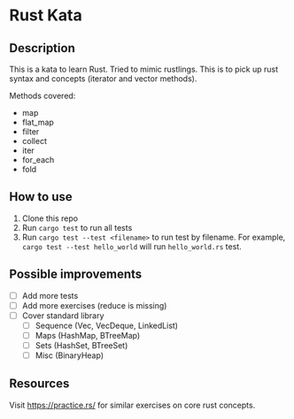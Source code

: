 # Rust Kata

## Description

This is a kata to learn Rust. Tried to mimic rustlings.
This is to pick up rust syntax and concepts (iterator and vector methods).

Methods covered:

- map
- flat_map
- filter
- collect
- iter
- for_each
- fold

## How to use

1. Clone this repo
2. Run `cargo test` to run all tests
3. Run `cargo test --test <filename>` to run test by filename. For example, `cargo test --test hello_world` will run `hello_world.rs` test.

## Possible improvements

- [ ] Add more tests
- [ ] Add more exercises (reduce is missing)
- [ ] Cover standard library
  - [ ] Sequence (Vec, VecDeque, LinkedList)
  - [ ] Maps (HashMap, BTreeMap)
  - [ ] Sets (HashSet, BTreeSet)
  - [ ] Misc (BinaryHeap)

## Resources

Visit https://practice.rs/ for similar exercises on core rust concepts.

